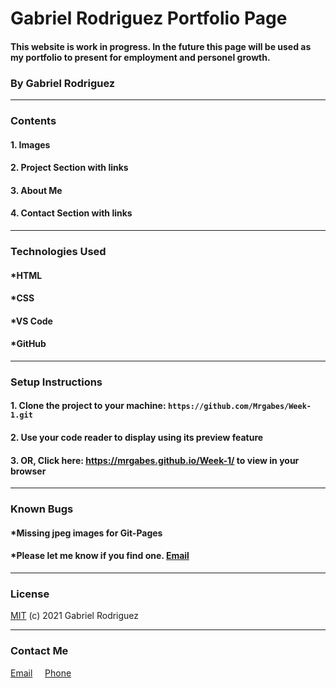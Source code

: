 # Gabriel Rodriguez Portfolio Page


#### This website is work in progress. In the future this page will be used as my portfolio to present for employment and personel growth.  

### By Gabriel Rodriguez
________
### Contents

#### 1. Images
####  2. Project Section with links
#### 3. About Me
#### 4. Contact Section with links
________
### Technologies Used


#### *HTML
#### *CSS
#### *VS Code
#### *GitHub
______
### Setup Instructions


#### 1. Clone the  project to your machine: `https://github.com/Mrgabes/Week-1.git`

#### 2. Use your code reader to display using its preview feature

#### 3. OR, Click here: https://mrgabes.github.io/Week-1/ to view in your browser
______

### Known Bugs

#### *Missing jpeg images for Git-Pages
#### *Please let me know if you find one. [Email](mainedomain@protonmail.com)

--------
### License

[MIT](info@mit.edu) (c) 2021 Gabriel 
Rodriguez

-------
### Contact Me

[Email](mainedomain@protonmail.com) &nbsp;  &nbsp; [Phone](2065555555)







